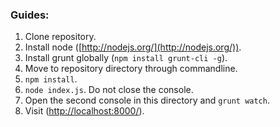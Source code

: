 ### Guides:

1. Clone repository.
2. Install node ([http://nodejs.org/](http://nodejs.org/)).
3. Install grunt globally (`npm install grunt-cli -g`).
4. Move to repository directory through commandline.
5. `npm install`.
6.  `node index.js`. Do not close the console.
7. Open the second console in this directory and `grunt watch`.
8. Visit ([http://localhost:8000/](http://localhost:8000/)).
